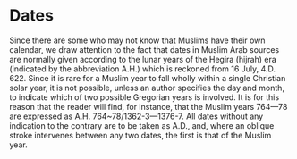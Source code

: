 # Dates

Since there are some who may not know that Muslims have their own calendar, we
draw attention to the fact that dates in Muslim Arab sources are normally given
according to the lunar years of the Hegira (hijrah) era (indicated by the
abbreviation A.H.) which is reckoned from 16 July, 4.D. 622. Since it is rare
for a Muslim year to fall wholly within a single Christian solar year, it is not
possible, unless an author specifies the day and month, to indicate which of two
possible Gregorian years is involved. It is for this reason that the reader will
find, for instance, that the Muslim years 764—78 are expressed as
A.H. 764~78/1362-3—1376-7. All dates without any indication to the contrary are
to be taken as A.D., and, where an oblique stroke intervenes between any two
dates, the first is that of the Muslim year.
